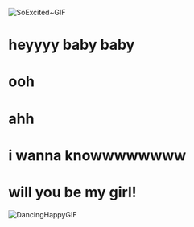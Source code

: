 ![SoExcited~GIF](https://github.com/sydwulf/Session3-4/assets/156428930/c636d5fc-8de7-49b9-8792-c82a5d48cfbc)
# heyyyy baby baby
# ooh
# ahh
# i wanna knowwwwwwww
# will you be my girl!
![DancingHappyGIF](https://github.com/sydwulf/Session3-4/assets/156428930/9e09ab91-c625-4da7-8bc7-6941fb1c9dc2)


